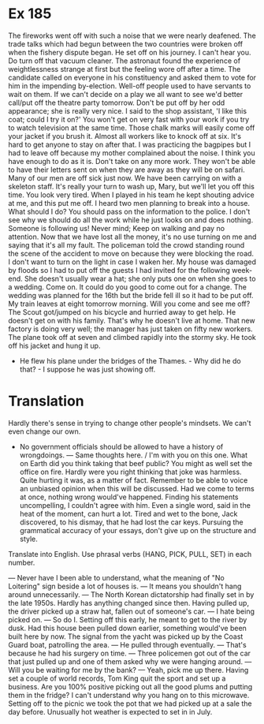 # Ex 185

The fireworks went off with such a noise that we were nearly deafened.
The trade talks which had begun between the two countries were broken off when the fishery dispute began.
He set off on his journey.
I can't hear you. Do turn off that vacuum cleaner.
The astronaut found the experience of weightlessness strange at first but the feeling wore off after a time.
The candidate called on everyone in his constituency and asked them to vote for him in the impending by-election.
Well-off people used to have servants to wait on them.
If we can't decide on a play we all want to see we'd better call/put off the theatre party tomorrow.
Don't be put off by her odd appearance; she is really very nice.
I said to the shop assistant, 'I like this coat; could I try it on?'
You won't get on very fast with your work if you try to watch television at the same time.
Those chalk marks will easily come off your jacket if you brush it.
Almost all workers like to knock off at six. It's hard to get anyone to stay on after that.
I was practicing the bagpipes but I had to leave off because my mother complained about the noise.
I think you have enough to do as it is. Don't take on any more work.
They won't be able to have their letters sent on when they are away as they will be on safari.
Many of our men are off sick just now. We have been carrying on with a skeleton staff.
It's really your turn to wash up, Mary, but we'll let you off this time. You look very tired.
When I played in his team he kept shouting advice at me, and this put me off.
I heard two men planning to break into a house. What should I do? You should pass on the information to the police.
I don't see why we should do all the work while he just looks on and does nothing.
Someone is following us! Never mind; Keep on walking and pay no attention.
Now that we have lost all the money, it's no use turning on me and saying that it's all my fault.
The policeman told the crowd standing round the scene of the accident to move on because they were blocking the road.
I don't want to turn on the light in case I waken her.
My house was damaged by floods so I had to put off the guests I had invited for the following week-end.
She doesn't usually wear a hat; she only puts one on when she goes to a wedding.
Come on. It could do you good to come out for a change.
The wedding was planned for the 16th but the bride fell ill so it had to be put off.
My train leaves at eight tomorrow morning. Will you come and see me off?
The Scout got/jumped on his bicycle and hurried away to get help.
He doesn't get on with his family. That's why he doesn't live at home.
That new factory is doing very well; the manager has just taken on fifty new workers.
The plane took off at seven and climbed rapidly into the stormy sky.
He took off his jacket and hung it up.
- He flew his plane under the bridges of the Thames. - Why did he do that? - I suppose he was just showing off.



# Translation

Hardly there's sense in trying to change other people's mindsets. We can't even change our own.
- No government officials should be allowed to have a history of wrongdoings. — Same thoughts here. / I'm with you on this one.
What on Earth did you think taking that beef public? You might as well set the office on fire.
Hardly were you right thinking that joke was harmless. Quite hurting it was, as a matter of fact.
Remember to be able to voice an unbiased opinion when this will be discussed.
Had we come to terms at once, nothing wrong would've happened.
Finding his statements uncompelling, I couldn't agree with him.
Even a single word, said in the heat of the moment, can hurt a lot.
Tired and wet to the bone, Jack discovered, to his dismay, that he had lost the car keys.
Pursuing the grammatical accuracy of your essays, don't give up on the structure and style.

Translate into English. Use phrasal verbs (HANG, PICK, PULL, SET) in each number.

— Never have I been able to understand, what the meaning of "No Loitering" sign beside a lot of houses is. — It means you shouldn't hang around unnecessarily.
— The North Korean dictatorship had finally set in by the late 1950s. Hardly has anything changed since then.
Having pulled up, the driver picked up a straw hat, fallen out of someone's car.
— I hate being picked on. — So do I.
Setting off this early, he meant to get to the river by dusk.
Had this house been pulled down earlier, something would've been built here by now.
The signal from the yacht was picked up by the Coast Guard boat, patrolling the area.
— He pulled through eventually. — That's because he had his surgery on time.
— Three policemen got out of the car that just pulled up and one of them asked why we were hanging around.
— Will you be waiting for me by the bank? — Yeah, pick me up there.
Having set a couple of world records, Tom King quit the sport and set up a business.
Are you 100% positive picking out all the good plums and putting them in the fridge?
I can't understand why you hang on to this microwave.
Setting off to the picnic we took the pot that we had picked up at a sale the day before.
Unusually hot weather is expected to set in in July.
